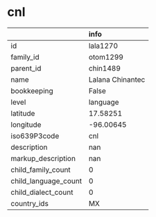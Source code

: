 # cnl
|                      | info             |
|:---------------------|:-----------------|
| id                   | lala1270         |
| family_id            | otom1299         |
| parent_id            | chin1489         |
| name                 | Lalana Chinantec |
| bookkeeping          | False            |
| level                | language         |
| latitude             | 17.58251         |
| longitude            | -96.00645        |
| iso639P3code         | cnl              |
| description          | nan              |
| markup_description   | nan              |
| child_family_count   | 0                |
| child_language_count | 0                |
| child_dialect_count  | 0                |
| country_ids          | MX               |